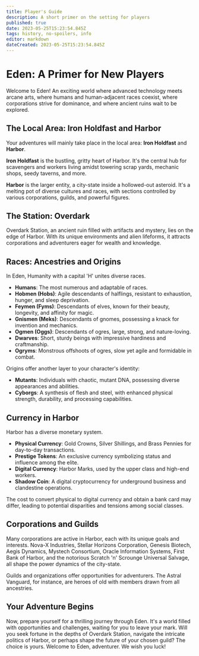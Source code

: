 ```yaml
---
title: Player's Guide
description: A short primer on the setting for players
published: true
date: 2023-05-25T15:23:54.845Z
tags: history, no-spoilers, info
editor: markdown
dateCreated: 2023-05-25T15:23:54.845Z
---
```


# **Eden: A Primer for New Players**

Welcome to Eden! An exciting world where advanced technology meets arcane arts, where humans and human-adjacent races coexist, where corporations strive for dominance, and where ancient ruins wait to be explored.

## **The Local Area: Iron Holdfast and Harbor**

Your adventures will mainly take place in the local area: **Iron Holdfast** and **Harbor**.

**Iron Holdfast** is the bustling, gritty heart of Harbor. It's the central hub for scavengers and workers living amidst towering scrap yards, mechanic shops, seedy taverns, and more. 

**Harbor** is the larger entity, a city-state inside a hollowed-out asteroid. It's a melting pot of diverse cultures and races, with sections controlled by various corporations, guilds, and powerful figures.

## **The Station: Overdark**

Overdark Station, an ancient ruin filled with artifacts and mystery, lies on the edge of Harbor. With its unique environments and alien lifeforms, it attracts corporations and adventurers eager for wealth and knowledge.

## **Races: Ancestries and Origins**

In Eden, Humanity with a capital 'H' unites diverse races. 

- **Humans**: The most numerous and adaptable of races.
- **Hobmen (Hobs)**: Agile descendants of halflings, resistant to exhaustion, hunger, and sleep deprivation.
- **Feymen (Fyms)**: Descendants of elves, known for their beauty, longevity, and affinity for magic.
- **Gnismen (Meks)**: Descendants of gnomes, possessing a knack for invention and mechanics.
- **Ogmen (Oggs)**: Descendants of ogres, large, strong, and nature-loving.
- **Dwarves**: Short, sturdy beings with impressive hardiness and craftmanship.
- **Ogryms**: Monstrous offshoots of ogres, slow yet agile and formidable in combat.

Origins offer another layer to your character's identity:

- **Mutants**: Individuals with chaotic, mutant DNA, possessing diverse appearances and abilities.
- **Cyborgs**: A synthesis of flesh and steel, with enhanced physical strength, durability, and processing capabilities.

## **Currency in Harbor**

Harbor has a diverse monetary system.

- **Physical Currency**: Gold Crowns, Silver Shillings, and Brass Pennies for day-to-day transactions.
- **Prestige Tokens**: An exclusive currency symbolizing status and influence among the elite.
- **Digital Currency**: Harbor Marks, used by the upper class and high-end workers.
- **Shadow Coin**: A digital cryptocurrency for underground business and clandestine operations.

The cost to convert physical to digital currency and obtain a bank card may differ, leading to potential disparities and tensions among social classes.

## **Corporations and Guilds**

Many corporations are active in Harbor, each with its unique goals and interests. Nova-X Industries, Stellar Horizons Corporation, Genesis Biotech, Aegis Dynamics, Mystech Consortium, Oracle Information Systems, First Bank of Harbor, and the notorious Scratch 'n' Scrounge Universal Salvage, all shape the power dynamics of the city-state.

Guilds and organizations offer opportunities for adventurers. The Astral Vanguard, for instance, are heroes of old with members drawn from all ancestries.

## **Your Adventure Begins**

Now, prepare yourself for a thrilling journey through Eden. It's a world filled with opportunities and challenges, waiting for you to leave your mark. Will you seek fortune in the depths of Overdark Station, navigate the intricate politics of Harbor, or perhaps shape the future of your chosen guild? The choice is yours. Welcome to Eden, adventurer. We wish you luck!
